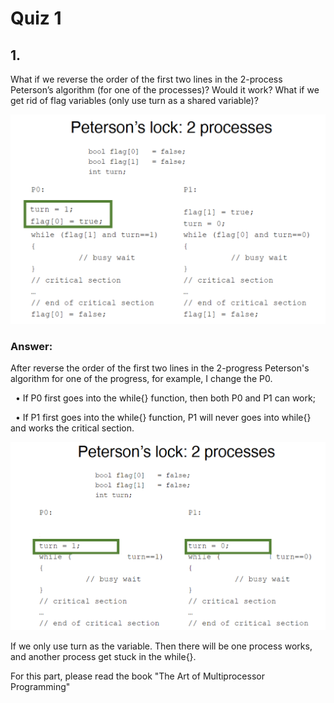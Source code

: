 # Quiz 1
## 1. 
What if we reverse the order of the first two lines in the 2-process Peterson’s algorithm (for one of the processes)? Would it work? What if we get rid of flag variables (only use turn as a shared variable)?

![Peterson_Lock_reverse_first_two_lines](image-1.png)

### Answer: 

After reverse the order of the first two lines in the 2-progress Peterson's algorithm for one of the progress, for example, I change the P0.

&nbsp; • If P0 first goes into the while{} function, then both P0 and P1 can work;

&nbsp; • If P1 first goes into the while{} function, P1 will never goes into while{} and works the critical section.

![Peterson_Lock_only_turn](image-2.png)

If we only use turn as the variable. Then there will be one process works, and another process get stuck in the while{}.

For this part, please read the book "The Art of Multiprocessor Programming"